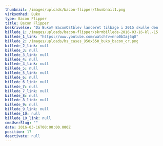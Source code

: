 ```yaml
---
thumbnail: /images/uploads/bacon-flipper/thumbnail1.png
virksomhed: Buko
type: Bacon Flipper
title: Bacon Flipper
beskrivelse: "Da Buko® BaconOstblev lanceret tilbage i 2015 skulle den sælges til unge, saltsultne mænd. En målgruppe, som normalt ikke rammes af Bukos kommunikation. Så i stedet for kun at tale til deres hungrende maver, besluttede vi os for at gå mere digitalt tilværks og fange opmærksomheden fra deres indre gamer. Resultatet blev til verdens sprødeste mobilspil: Bacon Flipper.\n\nEt site, der ved hjælp af mobile enheders gyroskop og accelerometer, forvandler din telefon tilen sydende stegepande. Her skal du stege og vende bacon til perfektion og optjene sprøde point undervejs i forsøget på at slå dine venner i kunsten at vende bacon. Det forventede salg af produktet blev mere end fordoblet og gjorde BaconOst til Bukos sprødeste produktlancering nogensinde.\n\n"
billede_1: /images/uploads/bacon-flipper/skrmbillede-2016-03-16-kl.-15.32.36.png
billede_1_link: "https://www.youtube.com/watch?v=nno0bIaj6q8"
billede_2: /images/uploads/hs_cases_950x550_buko_bacon_cr.png
billede_2_link: null
billede_3: null
billede_3_link: null
billede_4: null
billede_4_link: null
billede_5: null
billede_5_link: null
billede_6: null
billede_6_link: null
billede_7: null
billede_7_link: null
billede_8: null
billede_8_link: null
billede_9: null
billede_9_link: null
billede_10: null
billede_10_link: null
cmsUserSlug: ""
date: 2016-03-16T00:00:00.000Z
position: 17
deactivate: null
---
```


